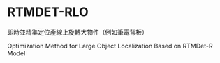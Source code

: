 # RTMDET-RLO 
即時並精準定位產線上旋轉大物件（例如筆電背板）

Optimization Method for Large Object Localization Based on RTMDet-R Model
